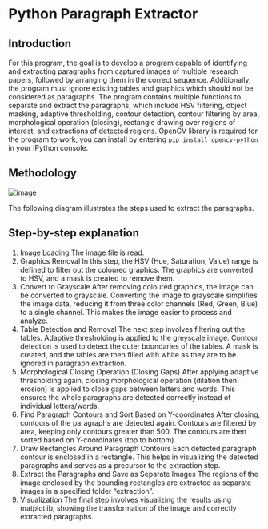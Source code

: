 # Python Paragraph Extractor
## Introduction
For this program, the goal is to develop a program capable of identifying and extracting paragraphs from captured images of multiple research papers, followed by arranging them in the correct sequence. Additionally, the program must ignore existing tables and graphics which should not be considered as paragraphs. The program contains multiple functions to separate and extract the paragraphs, which include HSV filtering, object masking, adaptive thresholding, contour detection, contour filtering by area, morphological operation (closing), rectangle drawing over regions of interest, and extractions of detected regions. OpenCV library is required for the program to work; you can install by entering `pip install opencv-python` in your IPython console.

## Methodology
 ![image](https://github.com/user-attachments/assets/f959bb9b-9607-40b8-b50e-795bfe7d92bf)

The following diagram illustrates the steps used to extract the paragraphs. 

## Step-by-step explanation
1)	Image Loading
The image file is read.
2)	Graphics Removal
In this step, the HSV (Hue, Saturation, Value) range is defined to filter out the coloured graphics. The graphics are converted to HSV, and a mask is created to remove them. 
3)	Convert to Grayscale
After removing coloured graphics, the image can be converted to grayscale. Converting the image to grayscale simplifies the image data, reducing it from three color channels (Red, Green, Blue) to a single channel. This makes the image easier to process and analyze.
4)	Table Detection and Removal
The next step involves filtering out the tables. Adaptive thresholding is applied to the greyscale image. Contour detection is used to detect the outer boundaries of the tables. A mask is created, and the tables are then filled with white as they are to be ignored in paragraph extraction.
5)	Morphological Closing Operation (Closing Gaps)
After applying adaptive thresholding again, closing morphological operation (dilation then erosion) is applied to close gaps between letters and words. This ensures the whole paragraphs are detected correctly instead of individual letters/words.
6)	Find Paragraph Contours and Sort Based on Y-coordinates
After closing, contours of the paragraphs are detected again. Contours are filtered by area, keeping only contours greater than 500. The contours are then sorted based on Y-coordinates (top to bottom). 
7)	Draw Rectangles Around Paragraph Contours
Each detected paragraph contour is enclosed in a rectangle. This helps in visualizing the detected paragraphs and serves as a precursor to the extraction step.
8)	Extract the Paragraphs and Save as Separate Images
The regions of the image enclosed by the bounding rectangles are extracted as separate images in a specified folder “extraction”.
9)	Visualization
The final step involves visualizing the results using matplotlib, showing the transformation of the image and correctly extracted paragraphs.

